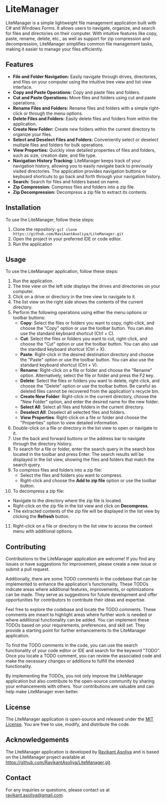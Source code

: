 # LiteManager

LiteManager is a simple lightweight file management application built with C# and Windows Forms. It allows users to navigate, organize, and search for files and directories on their computer. With intuitive features like copy, paste, rename, delete, etc., as well as support for zip compression and decompression, LiteManager simplifies common file management tasks, making it easier to manage your files efficiently.

## Features

- **File and Folder Navigation:** Easily navigate through drives, directories, and files on your computer using the intuitive tree view and list view interface.
- **Copy and Paste Operations:** Copy and paste files and folders.
- **Cut and Paste Operations:** Move files and folders using cut and paste operations.
- **Rename Files and Folders:** Rename files and folders with a simple right-click or through the menu options.
- **Delete Files and Folders:** Easily delete files and folders from within the application.
- **Create New Folder:** Create new folders within the current directory to organize your files.
- **Select and Deselect Files and Folders:** Conveniently select or deselect multiple files and folders for bulk operations.
- **View Properties:** Quickly view detailed properties of files and folders, such as size, creation date, and file type.
- **Navigation History Tracking:** LiteManager keeps track of your navigation history, allowing you to easily navigate back to previously visited directories. The application provides navigation buttons or keyboard shortcuts to go back and forth through your navigation history.
- **Search:** Search for files and folders based on name.
- **Zip Compression:** Compress files and folders into a zip file.
- **Zip Decompression:** Decompress a zip file to extract its contents.

## Installation

To use the LiteManager, follow these steps:

1. Clone the repository: `git clone https://github.com/RavikantAsoliya/LiteManager.git`
2. Open the project in your preferred IDE or code editor.
3. Run the application


## Usage

To use the LiteManager application, follow these steps:

1. Run the application.
2. The tree view on the left side displays the drives and directories on your computer.
3. Click on a drive or directory in the tree view to navigate to it.
4. The list view on the right side shows the contents of the current directory.
5. Perform the following operations using either the menu options or toolbar buttons:
    - **Copy**: Select the files or folders you want to copy, right-click, and choose the "Copy" option or use the toolbar button. You can also use the standard keyboard shortcut (Ctrl + C).
    - **Cut**: Select the files or folders you want to cut, right-click, and choose the "Cut" option or use the toolbar button. You can also use the standard keyboard shortcut (Ctrl + X).
    - **Paste**: Right-click in the desired destination directory and choose the "Paste" option or use the toolbar button. You can also use the standard keyboard shortcut (Ctrl + V).
    - **Rename**: Right-click on a file or folder and choose the "Rename" option. Alternatively, select the file or folder and press the F2 key.
    - **Delete**: Select the files or folders you want to delete, right-click, and choose the "Delete" option or use the toolbar button. Be careful as deleted files cannot be recovered from the application's recycle bin.
    - **Create New Folder**: Right-click in the current directory, choose the "New Folder" option, and enter the desired name for the new folder.
    - **Select All**: Select all files and folders in the current directory.
    - **Deselect All**: Deselect all selected files and folders.
    - **View Properties**: Right-click on a file or folder and choose the "Properties" option to view detailed information.
6. Double-click on a file or directory in the list view to open or navigate to it.
7. Use the back and forward buttons or the address bar to navigate through the directory history.
8. To search for a file or folder, enter the search query in the search box located in the toolbar and press Enter. The search results will be displayed in the list view, showing the files and folders that match the search query.
9. To compress files and folders into a zip file:
   - Select the files and folders you want to compress.
   - Right-click and choose the **Add to zip file** option or use the toolbar button.
10. To decompress a zip file:
   - Navigate to the directory where the zip file is located.
   - Right-click on the zip file in the list view and click on **Decompress**.
   - The extracted contents of the zip file will be displayed  in the list view by clicking the **Refresh** button.
11. Right-click on a file or directory in the list view to access the context menu with additional options.

## Contributing

Contributions to the LiteManager application are welcome! If you find any issues or have suggestions for improvement, please create a new issue or submit a pull request. 

Additionally, there are some TODO comments in the codebase that can be implemented to enhance the application's functionality. These TODOs indicate areas where additional features, improvements, or optimizations can be made. They serve as suggestions for future development and offer opportunities for contributors to contribute their ideas and expertise.

Feel free to explore the codebase and locate the TODO comments. These comments are meant to highlight areas where further work is needed or where additional functionality can be added. You can implement these TODOs based on your requirements, preferences, and skill set. They provide a starting point for further enhancements to the LiteManager application.

To find the TODO comments in the code, you can use the search functionality of your code editor or IDE and search for the keyword "TODO". Once you locate a TODO comment, you can review the associated code and make the necessary changes or additions to fulfill the intended functionality.

By implementing the TODOs, you not only improve the LiteManager application but also contribute to the open-source community by sharing your enhancements with others. Your contributions are valuable and can help make LiteManager even better.

## License

The LiteManager application is open-source and released under the [MIT License](https://opensource.org/licenses/MIT). You are free to use, modify, and distribute the code.

## Acknowledgements

The LiteManager application is developed by [Ravikant Asoliya](https://www.github.com/RavikantAsoliya) and is based on the LiteManager project available at https://github.com/RavikantAsoliya/LiteManager.git.

## Contact

For any inquiries or questions, please contact us at ravikant.asoliya@gmail.com.
